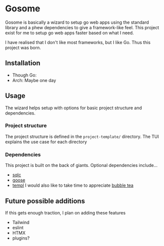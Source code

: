 # Gosome

Gosome is basically a wizard to setup go web apps using the standard library and a phew dependencies to give a framework-like feel.
This project exist for me to setup go web apps faster based on what I need.

I have realised that I don't like most frameworks, but I like Go.
Thus this project was born.

## Installation

- Though Go:
- Arch:
  Maybe one day

## Usage

The wizard helps setup with options for basic project structure and dependencies.

### Project structure

The project structure is defined in the `project-template/` directory.
The TUI explains the use case for each directory

### Dependencies

This project is built on the back of giants.
Optional dependencies include...

- [sqlc]()
- [goose](https://github.com/pressly/goose)
- [templ](https://github.com/a-h/templ)
  I would also like to take time to appreciate [bubble tea](https://github.com/charmbracelet/bubbletea)

## Future possible additions

If this gets enough traction, I plan on adding these features

- Tailwind
- eslint
- HTMX
- plugins?
